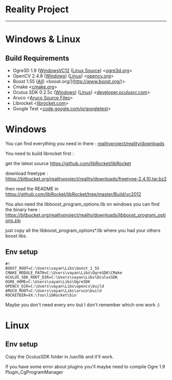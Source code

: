 # Reality Project

- - -

# Windows & Linux

## Build Requirements

* Ogre3D 1.9 ([WindowsVC12](https://bitbucket.org/realityproject/reality/downloads/OgreSDK_vc12_v1-9-0.zip) ([Linux Source](https://bitbucket.org/realityproject/reality/downloads/sinbad-ogre-dd30349ea667.zipogre-1.9-source.zipogre-source-1.9.tar.gz))   <[ogre3d.org](http://www.ogre3d.org/)>
* OpenCV 2.4.8 ([Windows](https://bitbucket.org/realityproject/reality/downloads/opencv-2.4.8.exe)) ([Linux](https://bitbucket.org/realityproject/reality/downloads/opencv-linux-2.4.8.zip))  <[opencv.org](http://opencv.org/)>
* Boost 1.55 ([All](https://bitbucket.org/realityproject/reality/downloads/boost_1_55.zip))  <boost.org/](http://www.boost.org/)>
* Cmake  <[cmake.org](http://www.cmake.org)>
* Oculus SDK 0.2.5c ([Windows](https://bitbucket.org/realityproject/reality/downloads/ovr_sdk_win_0.2.5c.zip)) ([Linux](https://bitbucket.org/realityproject/reality/downloads/ovr_sdk_linux_0.2.5c.tar.gz))  <[developer.oculusvr.com](https://developer.oculusvr.com/?action=dl)>
* Aruco <[Aruco Source Files](http://sourceforge.net/projects/aruco/files/)>
* Librocket <[librocket.com](http://librocket.com/)>
* Google Test <[code.google.com/p/googletest](https://code.google.com/p/googletest/)>

# Windows

You can find everything you need in there : [realityproject/reality/downloads](https://bitbucket.org/realityproject/reality/downloads)

You need to build librocket first :

get the latest source https://github.com/libRocket/libRocket

download freetype : https://bitbucket.org/realityproject/reality/downloads/freetype-2.4.10.tar.bz2

then read the README in https://github.com/libRocket/libRocket/tree/master/Build/vc2012

You also need the libboost_program_options.lib on windows you can find the binary here :  https://bitbucket.org/realityproject/reality/downloads/libboost_program_options.zip

just copy all the libboost_program_options*.lib where you had your others boost libs.

## Env setup

```
#!
BOOST_ROOT=C:\Users\vayan\Libs\boost_1_55
CMAKE_MODULE_PATH=C:\Users\vayan\Libs\OgreSDK\CMake
OCULUS_SDK_ROOT_DIR=C:\Users\vayan\Libs\OculusSDK
OGRE_HOME=C:\Users\vayan\Libs\OgreSDK
OPENCV_DIR=C:\Users\vayan\Libs\opencv\build
ARUCO_ROOT=C:\Users\vayan\Libs\aruco\build
ROCKETDIR=XX:\foo\libRocket\bin
```
Maybe you don't need every env but I don't remember which one work :)


# Linux

## Env setup

Copy the OculusSDK folder in /usr/lib and it'll work.

If you have some error about plugins you'll maybe need to compile Ogre 1.9 Plugin_CgProgramManager

